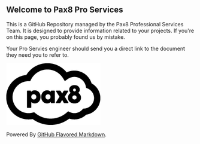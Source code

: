 ## Welcome to Pax8 Pro Services

This is a GitHub Repository managed by the Pax8 Professional Services Team. It is designed to provide information related to your projects. If you're on this page, you probably found us by mistake.

Your Pro Servies engineer should send you a direct link to the document they need you to refer to.

![Image](https://raw.githubusercontent.com/Pax8-Pro-Services/Public-Docs/master/Main%400.5x.png)




Powered By [GitHub Flavored Markdown](https://guides.github.com/features/mastering-markdown/).
